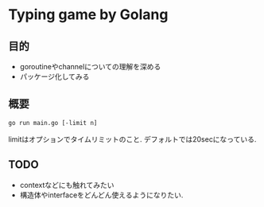 # Typing game by Golang
## 目的
* goroutineやchannelについての理解を深める
* パッケージ化してみる

## 概要
```bash
go run main.go [-limit n]
```
limitはオプションでタイムリミットのこと.
デフォルトでは20secになっている.

## TODO
* contextなどにも触れてみたい
* 構造体やinterfaceをどんどん使えるようになりたい.